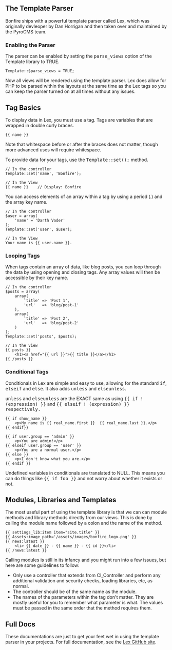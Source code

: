## The Template Parser

Bonfire ships with a powerful template parser called Lex, which was originally devleoper by Dan Horrigan and then taken over and maintained by the PyroCMS team. 

### Enabling the Parser

The parser can be enabled by setting the <tt>parse_views</tt> option of the Template library to TRUE. 

    Template::$parse_views = TRUE;

Now all views will be rendered using the template parser. Lex does allow for PHP to be parsed within the layouts at the same time as the Lex tags so you can keep the parser turned on at all times without any issues. 

## Tag Basics

To display data in Lex, you must use a tag. Tags are variables that are wrapped in double curly braces. 

    {{ name }}

Note that whitespace before or after the braces does not matter, though more advanced uses will require whitespace. 

To provide data for your tags, use the <tt>Template::set();</tt> method.

    // In the controller
    Template::set('name', 'Bonfire');
    
    // In the View
    {{ name }}    // Display: Bonfire

You can access elements of an array within a tag by using a period (.) and the array key name. 

    // In the controller
    $user = array(
        'name' = 'Darth Vader'
    );
    Template::set('user', $user);

    // In the View
    Your name is {{ user.name }}.

### Looping Tags

When tags contain an array of data, like blog posts, you can loop through the data by using opening and closing tags. Any array values will then be accessible by their key name.

    // In the controller
    $posts = array(
        array(
            'title' => 'Post 1',
            'url'   => 'blog/post-1'
        ),
        array(
            'title' => 'Post 2',
            'url'   => 'blog/post-2'
        )
    );
    Template::set('posts', $posts);
    
    // In the view
    {{ posts }}
        <h1><a href="{{ url }}">{{ title }}</a></h1>
    {{ /posts }}

### Conditional Tags

Conditionals in Lex are simple and easy to use, allowing for the standard <tt>if</tt>, <tt>elseif</tt> and <tt>else</tt>. It also adds <tt>unless</tt> and <tt>elseunless</tt>.

<tt>unless</tt> and <tt>elseunless</tt> are the EXACT same as using <tt>{{ if ! (expression) }}</tt> and <tt>{{ elseif ! (expression) }} respectively.</tt>

    {{ if show_name }}
        <p>My name is {{ real_name.first }}  {{ real_name.last }}.</p>
    {{ endif}}

    {{ if user.group == 'admin' }}
        <p>You are admin!</p>
    {{ elseif user.group == 'user' }}
        <p>You are a normal user.</p>
    {{ else }}
        <p>I don't know what you are.</p>
    {{ endif }}

Undefined variables in conditionals are translated to NULL. This means you can do things like <tt>{{ if foo }}</tt> and not worry about whether it exists or not.

## Modules, Libraries and Templates

The most useful part of using the template library is that we can can module methods and library methods directly from our views. This is done by calling the module name followed by a colon and the name of the method. 

    {{ settings_lib:item item="site.title" }} 
    {{ Assets:image path='/assets/images/bonfire_logo.png' }}
    {{ news:latest }}
        <li> {{ date }} - {{ name }} - {{ id }}</li>
    {{ /news:latest }}

Calling modules is still in its infancy and you might run into a few issues, but here are some guidelines to follow: 

* Only use a controller that extends from CI_Controller and perform any additional validation and security checks, loading libraries, etc, as normal.
* The controller should be of the same name as the module.
* The names of the parameters within the tag don't matter. They are mostly useful for you to remember what parameter is what. The values must be passed in the same order that the method requires them. 

## Full Docs

These documentations are just to get your feet wet in using the template parser in your projects. For full documentation, see the [Lex GitHub site](https://github.com/pyrocms/lex).
